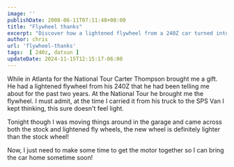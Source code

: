 ```yaml
---
image: ''
publishDate: 2008-06-11T07:11:48+00:00
title: "Flywheel thanks"
excerpt: "Discover how a lightened flywheel from a 240Z car turned into a surprise gift during the National Tour in Atlanta."
author: chris
url: 'flywheel-thanks'
tags:  [ 240z, datsun ] 
updateDate: 2024-11-15T12:15:17-06:00
---
```


While in Atlanta for the National Tour Carter Thompson brought me a gift. He had a lightened flywheel from his 240Z that he had been telling me about for the past two years. At the National Tour he brought me the flywheel. I must admit, at the time I carried it from his truck to the SPS Van I kept thinking, this sure doesn't feel light.

Tonight though I was moving things around in the garage and came across both the stock and lightened fly wheels, the new wheel is definitely lighter than the stock wheel!

Now, I just need to make some time to get the motor together so I can bring the car home sometime soon!
